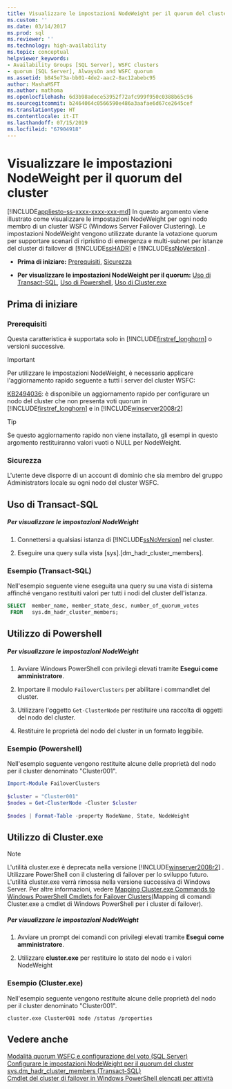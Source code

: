 ```yaml
---
title: Visualizzare le impostazioni NodeWeight per il quorum del cluster | Microsoft Docs
ms.custom: ''
ms.date: 03/14/2017
ms.prod: sql
ms.reviewer: ''
ms.technology: high-availability
ms.topic: conceptual
helpviewer_keywords:
- Availability Groups [SQL Server], WSFC clusters
- quorum [SQL Server], AlwaysOn and WSFC quorum
ms.assetid: b845e73a-bb01-4de2-aac2-8ac12abebc95
author: MashaMSFT
ms.author: mathoma
ms.openlocfilehash: 6d3b98adece53952f72afc999f950c0388b65c96
ms.sourcegitcommit: b2464064c0566590e486a3aafae6d67ce2645cef
ms.translationtype: HT
ms.contentlocale: it-IT
ms.lasthandoff: 07/15/2019
ms.locfileid: "67904918"
---
```

# <a name="view-cluster-quorum-nodeweight-settings"></a>Visualizzare le impostazioni NodeWeight per il quorum del cluster
[!INCLUDE[appliesto-ss-xxxx-xxxx-xxx-md](../../../includes/appliesto-ss-xxxx-xxxx-xxx-md.md)]
  In questo argomento viene illustrato come visualizzare le impostazioni NodeWeight per ogni nodo membro di un cluster WSFC (Windows Server Failover Clustering). Le impostazioni NodeWeight vengono utilizzate durante la votazione quorum per supportare scenari di ripristino di emergenza e multi-subnet per istanze del cluster di failover di [!INCLUDE[ssHADR](../../../includes/sshadr-md.md)] e [!INCLUDE[ssNoVersion](../../../includes/ssnoversion-md.md)] .  
  
-   **Prima di iniziare:**  [Prerequisiti](#Prerequisites), [Sicurezza](#Security)  
  
-   **Per visualizzare le impostazioni NodeWeight per il quorum:** [Uso di Transact-SQL](#TsqlProcedure), [Uso di Powershell](#PowerShellProcedure), [Uso di Cluster.exe](#CommandPromptProcedure)  
  
##  <a name="BeforeYouBegin"></a> Prima di iniziare  
  
###  <a name="Prerequisites"></a> Prerequisiti  
 Questa caratteristica è supportata solo in [!INCLUDE[firstref_longhorn](../../../includes/firstref-longhorn-md.md)] o versioni successive.  
  
> [!IMPORTANT]  
>  Per utilizzare le impostazioni NodeWeight, è necessario applicare l'aggiornamento rapido seguente a tutti i server del cluster WSFC:  
>   
>  [KB2494036](https://support.microsoft.com/kb/2494036): è disponibile un aggiornamento rapido per configurare un nodo del cluster che non presenta voti quorum in [!INCLUDE[firstref_longhorn](../../../includes/firstref-longhorn-md.md)] e in [!INCLUDE[winserver2008r2](../../../includes/winserver2008r2-md.md)]  
  
> [!TIP]  
>  Se questo aggiornamento rapido non viene installato, gli esempi in questo argomento restituiranno valori vuoti o NULL per NodeWeight.  
  
###  <a name="Security"></a> Sicurezza  
 L'utente deve disporre di un account di dominio che sia membro del gruppo Administrators locale su ogni nodo del cluster WSFC.  
  
##  <a name="TsqlProcedure"></a> Uso di Transact-SQL  
  
##### <a name="to-view-nodeweight-settings"></a>Per visualizzare le impostazioni NodeWeight  
  
1.  Connettersi a qualsiasi istanza di [!INCLUDE[ssNoVersion](../../../includes/ssnoversion-md.md)] nel cluster.  
  
2.  Eseguire una query sulla vista [sys].[dm_hadr_cluster_members].  
  
### <a name="example-transact-sql"></a>Esempio (Transact-SQL)  
 Nell'esempio seguente viene eseguita una query su una vista di sistema affinché vengano restituiti valori per tutti i nodi del cluster dell'istanza.  
  
```sql  
SELECT  member_name, member_state_desc, number_of_quorum_votes  
 FROM   sys.dm_hadr_cluster_members;  
```  
  
##  <a name="PowerShellProcedure"></a> Utilizzo di Powershell  
  
##### <a name="to-view-nodeweight-settings"></a>Per visualizzare le impostazioni NodeWeight  
  
1.  Avviare Windows PowerShell con privilegi elevati tramite **Esegui come amministratore**.  
  
2.  Importare il modulo `FailoverClusters` per abilitare i commandlet del cluster.  
  
3.  Utilizzare l'oggetto `Get-ClusterNode` per restituire una raccolta di oggetti del nodo del cluster.  
  
4.  Restituire le proprietà del nodo del cluster in un formato leggibile.  
  
### <a name="example-powershell"></a>Esempio (Powershell)  
 Nell'esempio seguente vengono restituite alcune delle proprietà del nodo per il cluster denominato "Cluster001".  
  
```powershell  
Import-Module FailoverClusters  
  
$cluster = "Cluster001"  
$nodes = Get-ClusterNode -Cluster $cluster  
  
$nodes | Format-Table -property NodeName, State, NodeWeight  
```  
  
##  <a name="CommandPromptProcedure"></a> Utilizzo di Cluster.exe  
  
> [!NOTE]  
>  L'utilità cluster.exe è deprecata nella versione [!INCLUDE[winserver2008r2](../../../includes/winserver2008r2-md.md)] .  Utilizzare PowerShell con il clustering di failover per lo sviluppo futuro.  L'utilità cluster.exe verrà rimossa nella versione successiva di Windows Server. Per altre informazioni, vedere [Mapping Cluster.exe Commands to Windows PowerShell Cmdlets for Failover Clusters](https://technet.microsoft.com/library/ee619744\(WS.10\).aspx)(Mapping di comandi Cluster.exe a cmdlet di Windows PowerShell per i cluster di failover).  
  
##### <a name="to-view-nodeweight-settings"></a>Per visualizzare le impostazioni NodeWeight  
  
1.  Avviare un prompt dei comandi con privilegi elevati tramite **Esegui come amministratore**.  
  
2.  Utilizzare **cluster.exe** per restituire lo stato del nodo e i valori NodeWeight  
  
### <a name="example-clusterexe"></a>Esempio (Cluster.exe)  
 Nell'esempio seguente vengono restituite alcune delle proprietà del nodo per il cluster denominato "Cluster001".  
  
```ms-dos  
cluster.exe Cluster001 node /status /properties  
```  
  
## <a name="see-also"></a>Vedere anche  
 [Modalità quorum WSFC e configurazione del voto &#40;SQL Server&#41;](../../../sql-server/failover-clusters/windows/wsfc-quorum-modes-and-voting-configuration-sql-server.md)   
 [Configurare le impostazioni NodeWeight per il quorum del cluster](../../../sql-server/failover-clusters/windows/configure-cluster-quorum-nodeweight-settings.md)   
 [sys.dm_hadr_cluster_members &#40;Transact-SQL&#41;](../../../relational-databases/system-dynamic-management-views/sys-dm-hadr-cluster-members-transact-sql.md)   
 [Cmdlet del cluster di failover in Windows PowerShell elencati per attività](https://technet.microsoft.com/library/ee619761\(WS.10\).aspx)  
  
  
